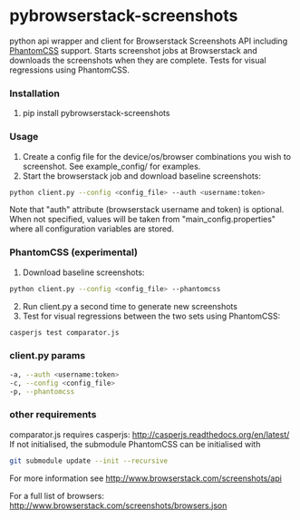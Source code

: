 pybrowserstack-screenshots
==========================

python api wrapper and client for Browserstack Screenshots API including [PhantomCSS](https://github.com/huddle/phantomCSS) support.
Starts screenshot jobs at Browserstack and downloads the screenshots when they are complete.
Tests for visual regressions using PhantomCSS.

### Installation

1. pip install pybrowserstack-screenshots

### Usage

1. Create a config file for the device/os/browser combinations you wish to screenshot. See example_config/ for examples.
2. Start the browserstack job and download baseline screenshots:
```bash
python client.py --config <config_file> --auth <username:token>
```

Note that "auth" attribute (browserstack username and token) is optional. When not specified, values will be taken from "main_config.properties" where all configuration variables are stored.

### PhantomCSS (experimental)
1. Download baseline screenshots:
```bash
python client.py --config <config_file> --phantomcss
```
2. Run client.py a second time to generate new screenshots
3. Test for visual regressions between the two sets using PhantomCSS: 
```bash
casperjs test comparator.js
```

### client.py params
```bash
-a, --auth <username:token>
-c, --config <config_file>
-p, --phantomcss
```

### other requirements
comparator.js requires casperjs: http://casperjs.readthedocs.org/en/latest/
If not initialised, the submodule PhantomCSS can be initialised with 
```bash
git submodule update --init --recursive
```

For more information see http://www.browserstack.com/screenshots/api

For a full list of browsers: http://www.browserstack.com/screenshots/browsers.json
